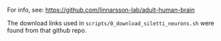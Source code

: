 For info, see: 
https://github.com/linnarsson-lab/adult-human-brain

The download links used in `scripts/0_download_siletti_neurons.sh` were found from that github repo.
